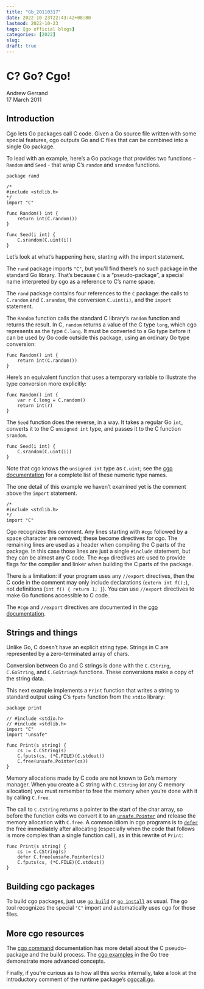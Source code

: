 ```yaml
---
title: "Gb_20110317"
date: 2022-10-23T22:43:42+08:00
lastmod: 2022-10-23
tags: [go official blogs]
categories: [2022]
slug: 
draft: true
---
```


# C? Go? Cgo!

Andrew Gerrand  
17 March 2011

## Introduction

Cgo lets Go packages call C code. Given a Go source file written with some special features, cgo outputs Go and C files that can be combined into a single Go package.

To lead with an example, here’s a Go package that provides two functions - `Random` and `Seed` - that wrap C’s `random` and `srandom` functions.

```
package rand

/*
#include <stdlib.h>
*/
import "C"

func Random() int {
    return int(C.random())
}

func Seed(i int) {
    C.srandom(C.uint(i))
}
```

Let’s look at what’s happening here, starting with the import statement.

The `rand` package imports `"C"`, but you’ll find there’s no such package in the standard Go library. That’s because `C` is a “pseudo-package”, a special name interpreted by cgo as a reference to C’s name space.

The `rand` package contains four references to the `C` package: the calls to `C.random` and `C.srandom`, the conversion `C.uint(i)`, and the `import` statement.

The `Random` function calls the standard C library’s `random` function and returns the result. In C, `random` returns a value of the C type `long`, which cgo represents as the type `C.long`. It must be converted to a Go type before it can be used by Go code outside this package, using an ordinary Go type conversion:

```
func Random() int {
    return int(C.random())
}
```

Here’s an equivalent function that uses a temporary variable to illustrate the type conversion more explicitly:

```
func Random() int {
    var r C.long = C.random()
    return int(r)
}
```

The `Seed` function does the reverse, in a way. It takes a regular Go `int`, converts it to the C `unsigned int` type, and passes it to the C function `srandom`.

```
func Seed(i int) {
    C.srandom(C.uint(i))
}
```

Note that cgo knows the `unsigned int` type as `C.uint`; see the [cgo documentation](https://go.dev/cmd/cgo) for a complete list of these numeric type names.

The one detail of this example we haven’t examined yet is the comment above the `import` statement.

```
/*
#include <stdlib.h>
*/
import "C"
```

Cgo recognizes this comment. Any lines starting with `#cgo` followed by a space character are removed; these become directives for cgo. The remaining lines are used as a header when compiling the C parts of the package. In this case those lines are just a single `#include` statement, but they can be almost any C code. The `#cgo` directives are used to provide flags for the compiler and linker when building the C parts of the package.

There is a limitation: if your program uses any `//export` directives, then the C code in the comment may only include declarations (`extern int f();`), not definitions (`int f() { return 1; }`). You can use `//export` directives to make Go functions accessible to C code.

The `#cgo` and `//export` directives are documented in the [cgo documentation](https://go.dev/cmd/cgo/).

## Strings and things

Unlike Go, C doesn’t have an explicit string type. Strings in C are represented by a zero-terminated array of chars.

Conversion between Go and C strings is done with the `C.CString`, `C.GoString`, and `C.GoStringN` functions. These conversions make a copy of the string data.

This next example implements a `Print` function that writes a string to standard output using C’s `fputs` function from the `stdio` library:

```
package print

// #include <stdio.h>
// #include <stdlib.h>
import "C"
import "unsafe"

func Print(s string) {
    cs := C.CString(s)
    C.fputs(cs, (*C.FILE)(C.stdout))
    C.free(unsafe.Pointer(cs))
}
```

Memory allocations made by C code are not known to Go’s memory manager. When you create a C string with `C.CString` (or any C memory allocation) you must remember to free the memory when you’re done with it by calling `C.free`.

The call to `C.CString` returns a pointer to the start of the char array, so before the function exits we convert it to an [`unsafe.Pointer`](https://go.dev/pkg/unsafe/#Pointer) and release the memory allocation with `C.free`. A common idiom in cgo programs is to [`defer`](https://go.dev/doc/articles/defer_panic_recover.html) the free immediately after allocating (especially when the code that follows is more complex than a single function call), as in this rewrite of `Print`:

```
func Print(s string) {
    cs := C.CString(s)
    defer C.free(unsafe.Pointer(cs))
    C.fputs(cs, (*C.FILE)(C.stdout))
}
```

## Building cgo packages

To build cgo packages, just use [`go build`](https://go.dev/cmd/go/#hdr-Compile_packages_and_dependencies) or [`go install`](https://go.dev/cmd/go/#hdr-Compile_and_install_packages_and_dependencies) as usual. The go tool recognizes the special `"C"` import and automatically uses cgo for those files.

## More cgo resources

The [cgo command](https://go.dev/cmd/cgo/) documentation has more detail about the C pseudo-package and the build process. The [cgo examples](https://go.dev/misc/cgo/) in the Go tree demonstrate more advanced concepts.

Finally, if you’re curious as to how all this works internally, take a look at the introductory comment of the runtime package’s [cgocall.go](https://go.dev/src/runtime/cgocall.go).